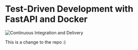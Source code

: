 # Test-Driven Development with FastAPI and Docker

![Continuous Integration and Delivery](https://github.com/forrest-bajbek/fastapi-tdd-docker/workflows/Continuous%20Integration%20and%20Delivery/badge.svg?branch=master)

This is a change to the repo :)
